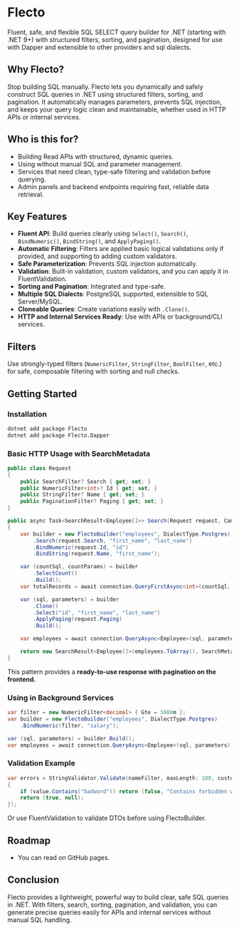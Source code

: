 # Flecto

Fluent, safe, and flexible SQL SELECT query builder for .NET (starting with .NET 9+) with structured filters, sorting, and pagination, designed for use with Dapper and extensible to other providers and sql dialects.

## Why Flecto?

Stop building SQL manually. Flecto lets you dynamically and safely construct SQL queries in .NET using structured filters, sorting, and pagination. It automatically manages parameters, prevents SQL injection, and keeps your query logic clean and maintainable, whether used in HTTP APIs or internal services.

## Who is this for?
* Building Read APIs with structured, dynamic queries.
* Using without manual SQL and parameter management.
* Services that need clean, type-safe filtering and validation before querying.
* Admin panels and backend endpoints requiring fast, reliable data retrieval.

## Key Features

- **Fluent API**: Build queries clearly using `Select()`, `Search()`, `BindNumeric()`, `BindString()`, and `ApplyPaging()`.
- **Automatic Filtering**: Filters are applied basic logical validations only if provided, and supporting to adding custom validators.
- **Safe Parameterization**: Prevents SQL injection automatically.
- **Validation**: Built-in validation, custom validators, and you can apply it in FluentValidation.
- **Sorting and Pagination**: Integrated and type-safe.
- **Multiple SQL Dialects**: PostgreSQL supported, extensible to SQL Server/MySQL.
- **Cloneable Queries**: Create variations easily with `.Clone()`.
- **HTTP and Internal Services Ready**: Use with APIs or background/CLI services.

## Filters

Use strongly-typed filters (`NumericFilter`, `StringFilter`, `BoolFilter`, etc.) for safe, composable filtering with sorting and null checks.

## Getting Started

### Installation

```bash
dotnet add package Flecto
dotnet add package Flecto.Dapper
```

### Basic HTTP Usage with SearchMetadata

```csharp
public class Request
{
    public SearchFilter? Search { get; set; }
    public NumericFilter<int>? Id { get; set; }
    public StringFilter? Name { get; set; }
    public PaginationFilter? Paging { get; set; }
}

public async Task<SearchResult<Employee[]>> Search(Request request, CancellationToken token)
{
    var builder = new FlectoBuilder("employees", DialectType.Postgres)
        .Search(request.Search, "first_name", "last_name")
        .BindNumeric(request.Id, "id")
        .BindString(request.Name, "first_name");

    var (countSql, countParams) = builder
        .SelectCount()
        .Build();
    var totalRecords = await connection.QueryFirstAsync<int>(countSql, countParams);

    var (sql, parameters) = builder
        .Clone()
        .Select("id", "first_name", "last_name")
        .ApplyPaging(request.Paging)
        .Build();

    var employees = await connection.QueryAsync<Employee>(sql, parameters);

    return new SearchResult<Employee[]>(employees.ToArray(), SearchMetadata.From(totalRecords, request.Paging));
}
```

This pattern provides a **ready-to-use response with pagination on the frontend.**

### Using in Background Services

```csharp
var filter = new NumericFilter<decimal> { Gte = 5000m };
var builder = new FlectoBuilder("employees", DialectType.Postgres)
    .BindNumeric(filter, "salary");

var (sql, parameters) = builder.Build();
var employees = await connection.QueryAsync<Employee>(sql, parameters);
```

### Validation Example

```csharp
var errors = StringValidator.Validate(nameFilter, maxLength: 100, customValidator: value =>
{
    if (value.Contains("badword")) return (false, "Contains forbidden words.");
    return (true, null);
});
```

Or use FluentValidation to validate DTOs before using FlectoBuilder.

## Roadmap
- You can read on GitHub pages.

## Conclusion

Flecto provides a lightweight, powerful way to build clear, safe SQL queries in .NET. With filters, search, sorting, pagination, and validation, you can generate precise queries easily for APIs and internal services without manual SQL handling.

